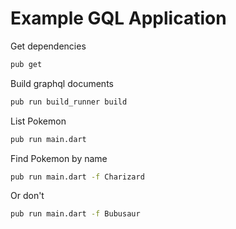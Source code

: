 # Example GQL Application 

Get dependencies
```sh
pub get
```

Build graphql documents
```sh
pub run build_runner build
```

List Pokemon
```sh
pub run main.dart
```

Find Pokemon by name
```sh
pub run main.dart -f Charizard
```

Or don't
```sh
pub run main.dart -f Bubusaur
```
